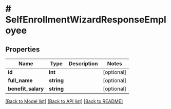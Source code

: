 # # SelfEnrollmentWizardResponseEmployee

## Properties

Name | Type | Description | Notes
------------ | ------------- | ------------- | -------------
**id** | **int** |  | [optional]
**full_name** | **string** |  | [optional]
**benefit_salary** | **string** |  | [optional]

[[Back to Model list]](../../README.md#models) [[Back to API list]](../../README.md#endpoints) [[Back to README]](../../README.md)
